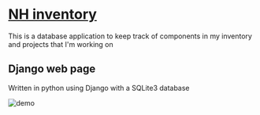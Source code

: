 # [NH inventory](http://nhinventory.pythonanywhere.com/)
This is a database application to keep track of components in my inventory and projects that I'm working on

## Django web page
Written in python using Django with a SQLite3 database

![demo](https://user-images.githubusercontent.com/46648238/134647826-244da0a3-07ac-494a-9a0d-b0f26cc06437.png)
